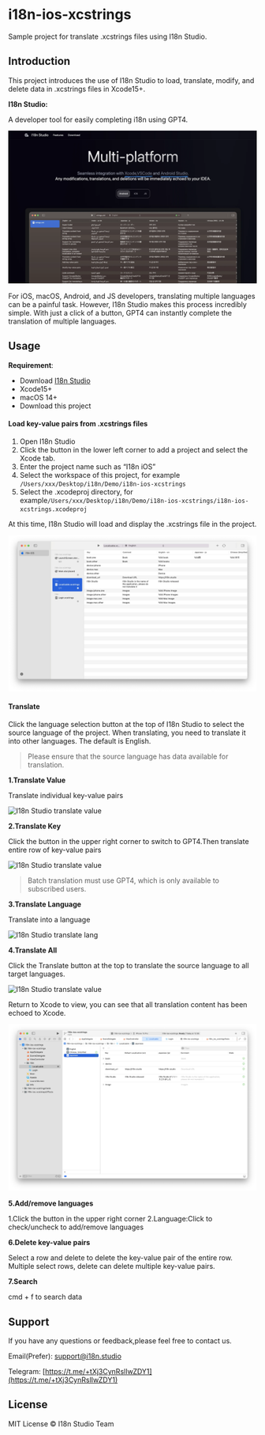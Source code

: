 # i18n-ios-xcstrings

Sample project for translate .xcstrings files using I18n Studio.

## Introduction

This project introduces the use of I18n Studio to load, translate, modify, and delete data in .xcstrings files in Xcode15+.

**I18n Studio:**

A developer tool for easily completing i18n using GPT4.

![I18n Studio](images/screen.webp)

For iOS, macOS, Android, and JS developers, translating multiple languages can be a painful task. However, I18n Studio makes this process incredibly simple. With just a click of a button, GPT4 can instantly complete the translation of multiple languages.

## Usage

**Requirement**:

* Download [I18n Studio](https://i18n.studio)
* Xcode15+
* macOS 14+
* Download this project

#### Load key-value pairs from .xcstrings files

1. Open I18n Studio
2. Click the button in the lower left corner to add a project and select the Xcode tab.
3. Enter the project name such as “I18n iOS”
4. Select the workspace of this project, for example `/Users/xxx/Desktop/i18n/Demo/i18n-ios-xcstrings`
5. Select the .xcodeproj directory, for example`/Users/xxx/Desktop/i18n/Demo/i18n-ios-xcstrings/i18n-ios-xcstrings.xcodeproj`

At this time, I18n Studio will load and display the .xcstrings file in the project.

![I18n Studio display key-value pairs](images/load-xcstrings.webp)

#### Translate

Click the language selection button at the top of I18n Studio to select the source language of the project. When translating, you need to translate it into other languages. The default is English.

> Please ensure that the source language has data available for translation.

**1.Translate Value**

Translate individual key-value pairs

![I18n Studio translate value](images/translate-value.gif)

**2.Translate Key**

Click the button in the upper right corner to switch to GPT4.Then translate entire row of key-value pairs

![I18n Studio translate value](images/translate-key.gif)

> Batch translation must use GPT4, which is only available to subscribed users.

**3.Translate Language**

Translate into a language

![I18n Studio translate lang](images/translate-language.gif)

**4.Translate All**

Click the Translate button at the top to translate the source language to all target languages.

![I18n Studio translate value](images/translate-language.gif)

Return to Xcode to view, you can see that all translation content has been echoed to Xcode.

![I18n Studio Xcode Preview](images/translate-xcode-preview.webp)

**5.Add/remove languages**

1.Click the button in the upper right corner
2.Language:Click to check/uncheck to add/remove languages

**6.Delete key-value pairs**

Select a row and delete to delete the key-value pair of the entire row.
Multiple select rows, delete can delete multiple key-value pairs.

**7.Search**

cmd + f to search data

## Support

 If you have any questions or feedback,please feel free to contact us.

Email(Prefer): [support@i18n.studio](mailto:support@i18n.studio)

Telegram: [https://t.me/+tXj3CynRslIwZDY1](https://t.me/+tXj3CynRslIwZDY1)

## License

MIT License © I18n Studio Team
